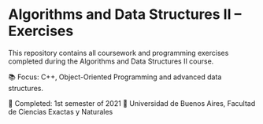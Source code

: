 # Algorithms and Data Structures II – Exercises

This repository contains all coursework and programming exercises completed during the Algorithms and Data Structures II course.

📚 Focus: C++, Object-Oriented Programming and advanced data structures.

📅 Completed: 1st semester of 2021
🏫 Universidad de Buenos Aires, Facultad de Ciencias Exactas y Naturales
